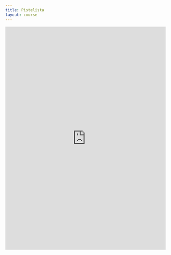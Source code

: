 ```yaml
---
title: Pistelista
layout: course
---
```

<iframe src="http://www.cs.helsinki.fi/group/java/mooc-tulokset/" border="0" height="700" style="width:100%;border:0px;"></iframe>
